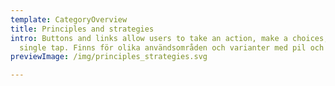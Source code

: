 ```yaml
---
template: CategoryOverview
title: Principles and strategies
intro: Buttons and links allow users to take an action, make a choices, with a
  single tap. Finns för olika användsområden och varianter med pil och ikoner.
previewImage: /img/principles_strategies.svg

---
```

